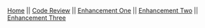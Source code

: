 [Home](README.md)  ||  [Code Review](CodeReview.md)  ||  [Enhancement One](enhancement1.md)  ||  [Enhancement Two](enhancement2.md)  ||  [Enhancement Three](enhancement3.md)
